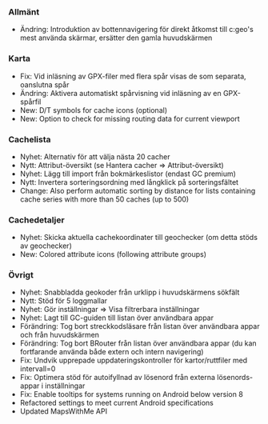 ### Allmänt
- Ändring: Introduktion av bottennavigering för direkt åtkomst till c:geo's mest använda skärmar, ersätter den gamla huvudskärmen

### Karta
- Fix: Vid inläsning av GPX-filer med flera spår visas de som separata, oanslutna spår
- Ändring: Aktivera automatiskt spårvisning vid inläsning av en GPX-spårfil
- New: D/T symbols for cache icons (optional)
- New: Option to check for missing routing data for current viewport

### Cachelista
- Nyhet: Alternativ för att välja nästa 20 cacher
- Nytt: Attribut-översikt (se Hantera cacher => Attribut-översikt)
- Nyhet: Lägg till import från bokmärkeslistor (endast GC premium)
- Nytt: Invertera sorteringsordning med långklick på sorteringsfältet
- Change: Also perform automatic sorting by distance for lists containing cache series with more than 50 caches (up to 500)

### Cachedetaljer
- Nyhet: Skicka aktuella cachekoordinater till geochecker (om detta stöds av geochecker)
- New: Colored attribute icons (following attribute groups)

### Övrigt
- Nyhet: Snabbladda geokoder från urklipp i huvudskärmens sökfält
- Nytt: Stöd för 5 loggmallar
- Nyhet: Gör inställningar => Visa filtrerbara inställningar
- Nyhet: Lagt till GC-guiden till listan över användbara appar
- Förändring: Tog bort streckkodsläsare från listan över användbara appar och från huvudskärmen
- Förändring: Tog bort BRouter från listan över användbara appar (du kan fortfarande använda både extern och intern navigering)
- Fix: Undvik upprepade uppdateringskontroller för kartor/ruttfiler med intervall=0
- Fix: Optimera stöd för autoifyllnad av lösenord från externa lösenords-appar i inställningar
- Fix: Enable tooltips for systems running on Android below version 8
- Refactored settings to meet current Android specifications
- Updated MapsWithMe API
